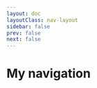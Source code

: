 ```yaml
---
layout: doc
layoutClass: nav-layout
sidebar: false
prev: false
next: false
---
```

<style src="../../docs/.vitepress/theme/style/nav.scss"></style>

<script setup>
import { NAV_DATA } from '../en/utils/data.ts'
</script>


# My navigation

<NavLinks v-for="{title, items} in NAV_DATA" :title="title" :items="items"/>